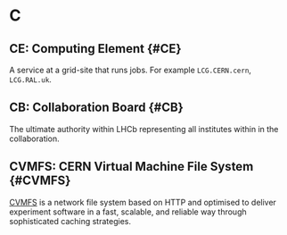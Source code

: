 # C

## CE: Computing Element {#CE}

A service at a grid-site that runs jobs. For example `LCG.CERN.cern`, `LCG.RAL.uk`.

## CB: Collaboration Board {#CB}

The ultimate authority within LHCb representing all institutes within in the collaboration.

## CVMFS: CERN Virtual Machine File System {#CVMFS}

[CVMFS](https://cernvm.cern.ch/portal/filesystem) is a network file system based on HTTP and optimised to deliver experiment software
in a fast, scalable, and reliable way through sophisticated caching strategies.
